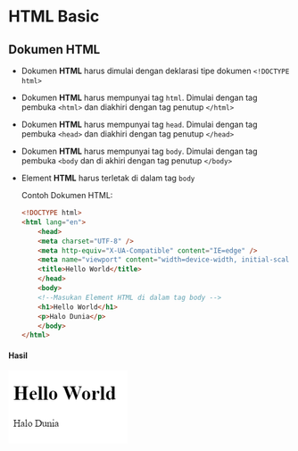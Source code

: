 # HTML Basic

## Dokumen HTML

* Dokumen **HTML** harus dimulai dengan deklarasi tipe dokumen `<!DOCTYPE html>`
* Dokumen **HTML** harus mempunyai tag `html`. Dimulai dengan tag pembuka `<html>` dan diakhiri dengan tag penutup  `</html>`
* Dokumen **HTML** harus mempunyai tag `head`. Dimulai dengan tag pembuka `<head>` dan diakhiri dengan tag penutup `</head>`
* Dokumen **HTML** harus mempunyai tag `body`. Dimulai dengan tag pembuka  `<body` dan di akhiri dengan tag penutup `</body>`
* Element **HTML** harus terletak di dalam tag `body`

    Contoh Dokumen HTML:

    ```html
    <!DOCTYPE html>
    <html lang="en">
        <head>
        <meta charset="UTF-8" />
        <meta http-equiv="X-UA-Compatible" content="IE=edge" />
        <meta name="viewport" content="width=device-width, initial-scale=1.0" />
        <title>Hello World</title>
        </head>
        <body>
        <!--Masukan Element HTML di dalam tag body -->
        <h1>Hello World</h1>
        <p>Halo Dunia</p>
        </body>
    </html>
    ```

#### Hasil

![hasil](img/hello_.png)
